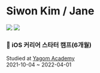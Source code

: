 # Siwon Kim / Jane
<img src="https://img.shields.io/badge/iOS-000000?style=flat-square&logo=Apple&logoColor=white"/></a>
<img src="https://img.shields.io/badge/Swift-F05138?style=flat-square&logo=Swift&logoColor=white"/></a>


### 📘 iOS 커리어 스타터 캠프(6개월)
Studied at [Yagom Academy](https://www.yagom-academy.kr/about)  
2021-10-04 ~ 2022-04-01 
